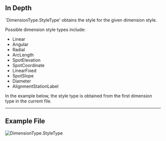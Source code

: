## In Depth
`DimensionType.StyleType' obtains the style for the given dimension style.

Possible dimension style types include:
- Linear
- Angular
- Radial
- ArcLength
- SpotElevation
- SpotCoordinate
- LinearFixed
- SpotSlope
- Diameter
- AlignmentStationLabel

In the example below, the style type is obtained from the first dimension type in the current file.
___
## Example File

![DimensionType.StyleType](./Revit.Elements.DimensionType.StyleType_img.jpg)
